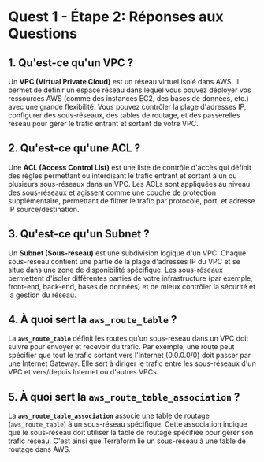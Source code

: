 # Quest 1 - Étape 2: Réponses aux Questions

## 1. Qu'est-ce qu'un VPC ?

Un **VPC (Virtual Private Cloud)** est un réseau virtuel isolé dans AWS. Il permet de définir un espace réseau dans lequel vous pouvez déployer vos ressources AWS (comme des instances EC2, des bases de données, etc.) avec une grande flexibilité. Vous pouvez contrôler la plage d'adresses IP, configurer des sous-réseaux, des tables de routage, et des passerelles réseau pour gérer le trafic entrant et sortant de votre VPC.

## 2. Qu'est-ce qu'une ACL ?

Une **ACL (Access Control List)** est une liste de contrôle d'accès qui définit des règles permettant ou interdisant le trafic entrant et sortant à un ou plusieurs sous-réseaux dans un VPC. Les ACLs sont appliquées au niveau des sous-réseaux et agissent comme une couche de protection supplémentaire, permettant de filtrer le trafic par protocole, port, et adresse IP source/destination.

## 3. Qu'est-ce qu'un Subnet ?

Un **Subnet (Sous-réseau)** est une subdivision logique d'un VPC. Chaque sous-réseau contient une partie de la plage d'adresses IP du VPC et se situe dans une zone de disponibilité spécifique. Les sous-réseaux permettent d'isoler différentes parties de votre infrastructure (par exemple, front-end, back-end, bases de données) et de mieux contrôler la sécurité et la gestion du réseau.

## 4. À quoi sert la `aws_route_table` ?

La **`aws_route_table`** définit les routes qu'un sous-réseau dans un VPC doit suivre pour envoyer et recevoir du trafic. Par exemple, une route peut spécifier que tout le trafic sortant vers l'Internet (0.0.0.0/0) doit passer par une Internet Gateway. Elle sert à diriger le trafic entre les sous-réseaux d'un VPC et vers/depuis Internet ou d'autres VPCs.

## 5. À quoi sert la `aws_route_table_association` ?

La **`aws_route_table_association`** associe une table de routage (`aws_route_table`) à un sous-réseau spécifique. Cette association indique que le sous-réseau doit utiliser la table de routage spécifiée pour gérer son trafic réseau. C'est ainsi que Terraform lie un sous-réseau à une table de routage dans AWS.
